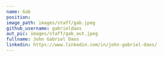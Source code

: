 ```yaml
---
name: Gab
position:
image_path: images/staff/gab.jpeg
github_username: gabrieldaos
aut_pic: images/staff/gab_aut.jpeg
fullname: John Gabriel Daos
linkedin: https://www.linkedin.com/in/john-gabriel-daos/
---
```

